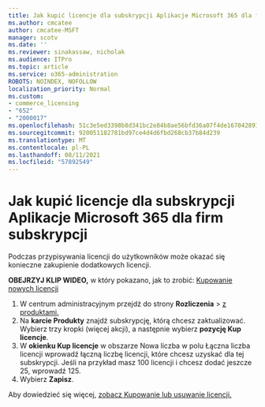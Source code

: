 ```yaml
---
title: Jak kupić licencje dla subskrypcji Aplikacje Microsoft 365 dla firm subskrypcji
ms.author: cmcatee
author: cmcatee-MSFT
manager: scotv
ms.date: ''
ms.reviewer: sinakassaw, nicholak
ms.audience: ITPro
ms.topic: article
ms.service: o365-administration
ROBOTS: NOINDEX, NOFOLLOW
localization_priority: Normal
ms.custom:
- commerce_licensing
- "652"
- "2000017"
ms.openlocfilehash: 51c3e5ed3398b8d341bc2e84b8ae56bfd36a07f4de167042891a9ed606a94669
ms.sourcegitcommit: 920051182781bd97ce4d4d6fbd268cb37b84d239
ms.translationtype: MT
ms.contentlocale: pl-PL
ms.lasthandoff: 08/11/2021
ms.locfileid: "57892549"
---
```

# <a name="how-to-buy-licenses-for-your-microsoft-365-apps-for-business-subscription"></a>Jak kupić licencje dla subskrypcji Aplikacje Microsoft 365 dla firm subskrypcji

Podczas przypisywania licencji do użytkowników może okazać się konieczne zakupienie dodatkowych licencji.

**OBEJRZYJ KLIP WIDEO,** w który pokazano, jak to zrobić: [Kupowanie nowych licencji](https://go.microsoft.com/fwlink/p/?linkid=2154857)
  
1. W centrum administracyjnym przejdź do strony **Rozliczenia**  >  [z produktami.](https://go.microsoft.com/fwlink/p/?linkid=842054)
2. Na **karcie Produkty** znajdź subskrypcję, którą chcesz zaktualizować. Wybierz trzy kropki (więcej akcji), a następnie wybierz **pozycję Kup licencje**.
3. W **okienku Kup licencje** w obszarze  Nowa liczba w polu Łączna liczba licencji wprowadź łączną liczbę licencji, które chcesz uzyskać dla tej subskrypcji.  Jeśli na przykład masz 100 licencji i chcesz dodać jeszcze 25, wprowadź 125.
4. Wybierz **Zapisz**.

Aby dowiedzieć się więcej, [zobacz Kupowanie lub usuwanie licencji.](https://docs.microsoft.com/microsoft-365/commerce/licenses/buy-licenses)